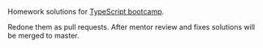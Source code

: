 Homework solutions for [TypeScript bootcamp](https://github.com/evolution-gaming/typescript-bootcamp).

Redone them as pull requests. After mentor review and fixes solutions will be merged to master.
